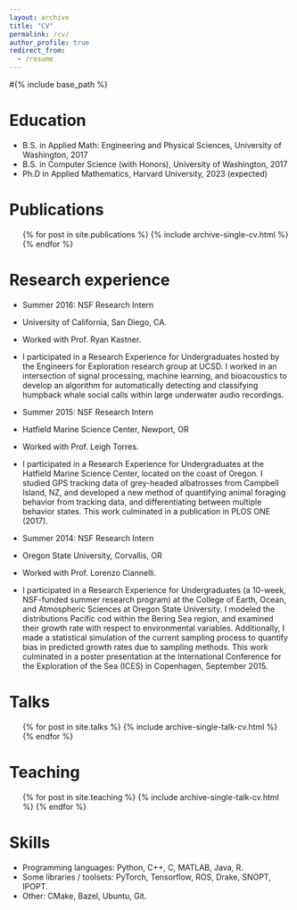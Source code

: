 ```yaml
---
layout: archive
title: "CV"
permalink: /cv/
author_profile: true
redirect_from:
  - /resume
---
```


#{% include base_path %}

Education
======
* B.S. in Applied Math: Engineering and Physical Sciences, University of Washington, 2017
* B.S. in Computer Science (with Honors), University of Washington, 2017
* Ph.D in Applied Mathematics, Harvard University, 2023 (expected)

Publications
======
  <ul>{% for post in site.publications %}
    {% include archive-single-cv.html %}
  {% endfor %}</ul>
  
Research experience
======
  * Summer 2016: NSF Research Intern
  * University of California, San Diego, CA.
  * Worked with Prof. Ryan Kastner.
  * I participated in a Research Experience for Undergraduates hosted by the Engineers for Exploration research group at UCSD. I worked in an intersection of signal processing, machine learning, and bioacoustics to develop an algorithm for automatically detecting and classifying humpback whale social calls within large underwater audio recordings.
  
  * Summer 2015: NSF Research Intern
  * Hatfield Marine Science Center, Newport, OR
  * Worked with Prof. Leigh Torres.
  * I participated in a Research Experience for Undergraduates at the Hatfield Marine Science Center, located on the coast of Oregon. I studied GPS tracking data of grey-headed albatrosses from Campbell Island, NZ, and developed a new method of quantifying animal foraging behavior from tracking data, and differentiating between multiple behavior states. This work culminated in a publication in PLOS ONE (2017).
  
  * Summer 2014: NSF Research Intern
  * Oregon State University, Corvallis, OR
  * Worked with Prof. Lorenzo Ciannelli.
  * I participated in a Research Experience for Undergraduates (a 10-week, NSF-funded summer research program) at the College of Earth, Ocean, and Atmospheric Sciences at Oregon State University. I modeled the distributions Pacific cod within the Bering Sea region, and examined their growth rate with respect to environmental variables. Additionally, I made a statistical simulation of the current sampling process to quantify bias in predicted growth rates due to sampling methods. This work culminated in a poster presentation at the International Conference for the Exploration of the Sea (ICES) in Copenhagen, September 2015.

  
Talks
======
  <ul>{% for post in site.talks %}
    {% include archive-single-talk-cv.html %}
  {% endfor %}</ul>
  
Teaching
======
  <ul>{% for post in site.teaching %}
    {% include archive-single-talk-cv.html %}
  {% endfor %}</ul>

Skills
======
* Programming languages: Python, C++, C, MATLAB, Java, R.
* Some libraries / toolsets: PyTorch, Tensorflow, ROS, Drake, SNOPT, IPOPT.
* Other: CMake, Bazel, Ubuntu, Git.
